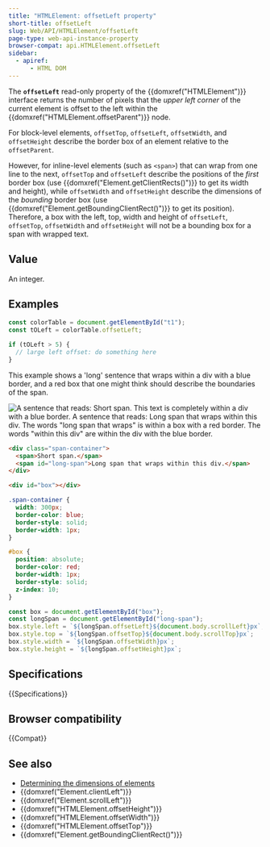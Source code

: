 ```yaml
---
title: "HTMLElement: offsetLeft property"
short-title: offsetLeft
slug: Web/API/HTMLElement/offsetLeft
page-type: web-api-instance-property
browser-compat: api.HTMLElement.offsetLeft
sidebar:
  - apiref:
      - HTML DOM
---
```


The **`offsetLeft`** read-only property of the {{domxref("HTMLElement")}} interface returns the number of pixels that the _upper left corner_ of the current element is offset to the left within the {{domxref("HTMLElement.offsetParent")}} node.

For block-level elements, `offsetTop`, `offsetLeft`, `offsetWidth`, and `offsetHeight` describe the border box of an element relative to the `offsetParent`.

However, for inline-level elements (such as `<span>`) that can wrap from one line to the next, `offsetTop` and `offsetLeft` describe the positions of the _first_ border box (use {{domxref("Element.getClientRects()")}} to get its width and height), while `offsetWidth` and `offsetHeight` describe the dimensions of the _bounding_ border box (use {{domxref("Element.getBoundingClientRect()")}} to get its position). Therefore, a box with the left, top, width and height of `offsetLeft`, `offsetTop`, `offsetWidth` and `offsetHeight` will not be a bounding box for a span with wrapped text.

## Value

An integer.

## Examples

```js
const colorTable = document.getElementById("t1");
const tOLeft = colorTable.offsetLeft;

if (tOLeft > 5) {
  // large left offset: do something here
}
```

This example shows a 'long' sentence that wraps within a div with a blue border, and a red box that one might think should describe the boundaries of the span.

![A sentence that reads: Short span. This text is completely within a div with a blue border. A sentence that reads: Long span that wraps within this div. The words "long span that wraps" is within a box with a red border. The words "within this div" are within the div with the blue border. ](offsetleft.jpg)

```html
<div class="span-container">
  <span>Short span.</span>
  <span id="long-span">Long span that wraps within this div.</span>
</div>

<div id="box"></div>
```

```css
.span-container {
  width: 300px;
  border-color: blue;
  border-style: solid;
  border-width: 1px;
}

#box {
  position: absolute;
  border-color: red;
  border-width: 1px;
  border-style: solid;
  z-index: 10;
}
```

```js
const box = document.getElementById("box");
const longSpan = document.getElementById("long-span");
box.style.left = `${longSpan.offsetLeft}${document.body.scrollLeft}px`;
box.style.top = `${longSpan.offsetTop}${document.body.scrollTop}px`;
box.style.width = `${longSpan.offsetWidth}px`;
box.style.height = `${longSpan.offsetHeight}px`;
```

## Specifications

{{Specifications}}

## Browser compatibility

{{Compat}}

## See also

- [Determining the dimensions of elements](/en-US/docs/Web/API/CSS_Object_Model/Determining_the_dimensions_of_elements)
- {{domxref("Element.clientLeft")}}
- {{domxref("Element.scrollLeft")}}
- {{domxref("HTMLElement.offsetHeight")}}
- {{domxref("HTMLElement.offsetWidth")}}
- {{domxref("HTMLElement.offsetTop")}}
- {{domxref("Element.getBoundingClientRect()")}}
